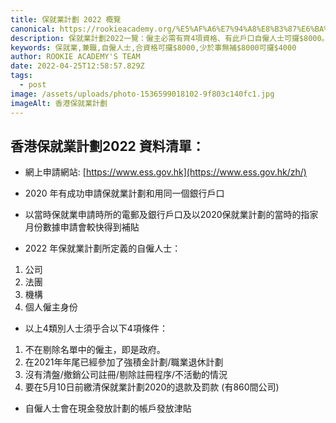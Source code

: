 ```yaml
---
title: 保就業計劃 2022 概覽
canonical: https://rookieacademy.org/%E5%AF%A6%E7%94%A8%E8%B3%87%E6%BA%90/%E4%BF%9D%E5%B0%B1%E6%A5%AD%E8%A8%88%E5%8A%83%202022%20%E6%A6%82%E8%A6%BD
description: 保就業計劃2022一覽：僱主必需有齊4項資格、有此戶口自僱人士可攞$8000。
keywords: 保就業,兼職,自僱人士,合資格可攞$8000,少於事無補$8000可攞$4000
author: ROOKIE ACADEMY'S TEAM
date: 2022-04-25T12:58:57.829Z
tags:
  - post
image: /assets/uploads/photo-1536599018102-9f803c140fc1.jpg
imageAlt: 香港保就業計劃
---
```

## 香港保就業計劃2022 資料清單：

* 網上申請網站: [https://www.ess.gov.hk](https://www.ess.gov.hk/zh/)



* 2020 年有成功申請保就業計劃和用同一個銀行戶口

* 以當時保就業申請時所的電郵及銀行戶口及以2020保就業計劃的當時的指家月份數據申請會較快得到補貼

* 2022 年保就業計劃所定義的自僱人士：
1. 公司
2. 法團
3. 機構
4. 個人僱主身份

* 以上4類別人士須乎合以下4項條件：
1. 不在剔除名單中的僱主，即是政府。
2. 在2021年年尾已經參加了強積金計劃/職業退休計劃
3. 沒有清盤/撤銷公司註冊/剔除註冊程序/不活動的情況
4. 要在5月10日前繳清保就業計劃2020的退款及罰款 (有860間公司)

* 自僱人士會在現金發放計劃的帳戶發放津貼



 